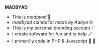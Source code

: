
**MADBYAD**
- This is *madbyad* 👋
- *madbyad* stands for *made by Aditya* 🤓
- This is my personal branding account ✨
- I create software for fun and to help 🪄
- I primarilly code in PHP & Javascript 🐘 📜
